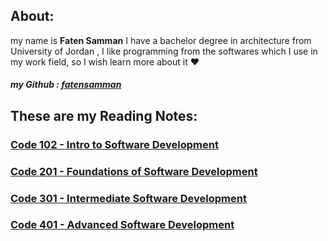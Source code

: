 

## About:
my name is **Faten Samman** I have a bachelor degree in architecture from University of Jordan , I like programming from the softwares which I use in my work field, so I wish learn more about it :heart:
##### my Github : [fatensamman](https://github.com/Fatensamman)

## These are my Reading Notes:

### [**Code 102** - Intro to Software Development](readme102.md)

### [**Code 201** - Foundations of Software Development](readme201.md)

###  [**Code 301** - Intermediate Software Development](readme301.md)

###  [**Code 401** - Advanced Software Development](readme401.md)

 